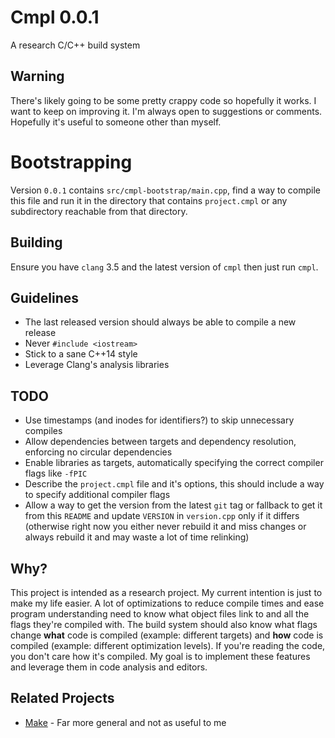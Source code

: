 # Cmpl 0.0.1

A research C/C++ build system

## Warning

There's likely going to be some pretty crappy code so hopefully it works. I want
to keep on improving it. I'm always open to suggestions or comments. Hopefully
it's useful to someone other than myself.

# Bootstrapping

Version `0.0.1` contains `src/cmpl-bootstrap/main.cpp`, find a way to compile
this file and run it in the directory that contains `project.cmpl` or any
subdirectory reachable from that directory.

## Building

Ensure you have `clang` 3.5 and the latest version of `cmpl` then just run
`cmpl`.

## Guidelines

- The last released version should always be able to compile a new release
- Never `#include <iostream>`
- Stick to a sane C++14 style
- Leverage Clang's analysis libraries

## TODO

- Use timestamps (and inodes for identifiers?) to skip unnecessary compiles
- Allow dependencies between targets and dependency resolution, enforcing no
  circular dependencies
- Enable libraries as targets, automatically specifying the correct compiler
  flags like `-fPIC`
- Describe the `project.cmpl` file and it's options, this should include a way
  to specify additional compiler flags
- Allow a way to get the version from the latest `git` tag or fallback to get
  it from this `README` and update `VERSION` in `version.cpp` only if it
  differs (otherwise right now you either never rebuild it and miss changes or
  always rebuild it and may waste a lot of time relinking)

## Why?

This project is intended as a research project. My current intention is just to
make my life easier. A lot of optimizations to reduce compile times and ease
program understanding need to know what object files link to and all the flags
they're compiled with. The build system should also know what flags change
**what** code is compiled (example: different targets) and **how** code is
compiled (example: different optimization levels). If you're reading the code,
you don't care how it's compiled. My goal is to implement these features and
leverage them in code analysis and editors.

## Related Projects

* [Make][] - Far more general and not as useful to me

[Make]: http://www.gnu.org/software/make/
